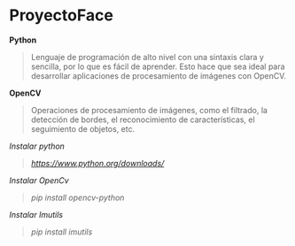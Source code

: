 # ProyectoFace

<b> Python </b>

>Lenguaje de programación de alto nivel con una sintaxis clara y sencilla, por lo que es fácil de aprender. Esto hace que sea ideal para desarrollar aplicaciones de procesamiento de imágenes con OpenCV.

<b> OpenCV </b>

>Operaciones de procesamiento de imágenes, como el filtrado, la detección de bordes, el reconocimiento de características, el seguimiento de objetos, etc.

<i>Instalar python<i/>

>https://www.python.org/downloads/

<i>Instalar OpenCv<i/>

> pip install opencv-python

<i>Instalar Imutils<i/>

> pip install imutils

